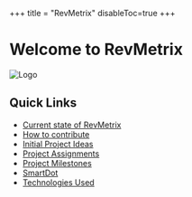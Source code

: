 +++
title = "RevMetrix"
disableToc=true
+++

# Welcome to RevMetrix
![Logo](https://YCP-Rev-Metrix.github.io/Wiki/images/logo.png?lightbox=false&height=200px)

## Quick Links
 - [Current state of RevMetrix](/current-state-of-revmetrix/index.html)
 - [How to contribute](/how-to-contribute/index.html)
 - [Initial Project Ideas](/initial-project-ideas/index.html)
 - [Project Assignments](/project-assignments/index.html)
 - [Project Milestones](/project-milestones/index.html)
 - [SmartDot](/smartdot/index.html)
 - [Technologies Used](/technologies-used/index.html)
